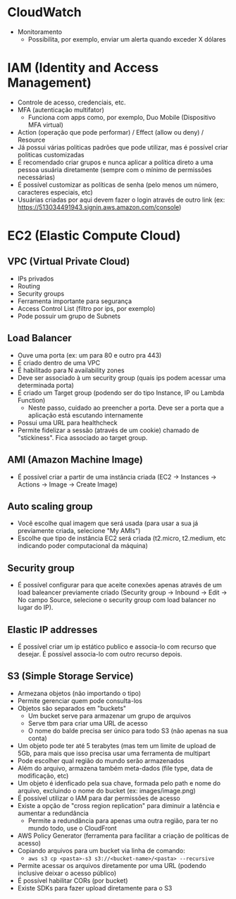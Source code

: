 # CloudWatch

- Monitoramento  
  - Possibilita, por exemplo, enviar um alerta quando exceder X dólares  
  
# IAM (Identity and Access Management)

- Controle de acesso, credenciais, etc.
- MFA (autenticação multifator)
  - Funciona com apps como, por exemplo, Duo Mobile (Dispositivo MFA virtual)
- Action (operação que pode performar) / Effect (allow ou deny) / Resource
- Já possui várias politicas padrões que pode utilizar, mas é possível criar politicas customizadas
- É recomendado criar grupos e nunca aplicar a política direto a uma pessoa usuária diretamente (sempre com o mínimo de permissões necessárias)
- É possível customizar as políticas de senha (pelo menos um número, caracteres especiais, etc)
- Usuárias criadas por aqui devem fazer o login através de outro link (ex: https://513034491943.signin.aws.amazon.com/console)

# EC2 (Elastic Compute Cloud)


## VPC (Virtual Private Cloud)
- IPs privados
- Routing
- Security groups
- Ferramenta importante para segurança
- Access Control List (filtro por ips, por exemplo)
- Pode possuir um grupo de Subnets

## Load Balancer
- Ouve uma porta (ex: um para 80 e outro pra 443)
- É criado dentro de uma VPC
- É habilitado para N availability zones
- Deve ser associado à um security group (quais ips podem acessar uma determinada porta)
- É criado um Target group (podendo ser do tipo Instance, IP ou Lambda Function)
  - Neste passo, cuidado ao preencher a porta. Deve ser a porta que a aplicação está escutando internamente
- Possui uma URL para healthcheck
- Permite fidelizar a sessão (através de um cookie) chamado de "stickiness". Fica associado ao target group.

## AMI (Amazon Machine Image)
-  É possível criar a partir de uma instância criada (EC2 -> Instances -> Actions -> Image -> Create Image)

## Auto scaling group
- Você escolhe qual imagem que será usada (para usar a sua já previamente criada, selecione "My AMIs")
- Escolhe que tipo de instância EC2 será criada (t2.micro, t2.medium, etc indicando poder computacional da máquina)

## Security group
- É possível configurar para que aceite conexões apenas através de um load baleancer previamente criado (Security group -> Inbound -> Edit -> No campo Source, selecione o security group com load balancer no lugar do IP).

## Elastic IP addresses
- É possível criar um ip estático publico e associa-lo com recurso que desejar. É possível associa-lo com outro recurso depois.

## S3 (Simple Storage Service)
- Armezana objetos (não importando o tipo)
- Permite gerenciar quem pode consulta-los
- Objetos são separados em "buckets"
  - Um bucket serve para armazenar um grupo de arquivos
  - Serve tbm para criar uma URL de acesso
  - O nome do balde precisa ser único para todo S3 (não apenas na sua conta)
- Um objeto pode ter até 5 terabytes (mas tem um limite de upload de 5Gb, para mais que isso precisa usar uma ferramenta de multipart
- Pode escolher qual região do mundo serão armazenados
- Além do arquivo, armazena também meta-dados (file type, data de modificação, etc)
- Um objeto é idenficado pela sua chave, formada pelo path e nome do arquivo, excluindo o nome do bucket (ex: images/image.png)
- É possível utilizar o IAM para dar permissões de acesso
- Existe a opção de "cross region replication" para diminuir a latência e aumentar a redundância
  - Permite a redundância para apenas uma outra região, para ter no mundo todo, use o CloudFront
- AWS Policy Generator (ferramenta para facilitar a criação de politicas de acesso)
- Copiando arquivos para um bucket via linha de comando:
  - `aws s3 cp <pasta>-s3 s3://<bucket-name>/<pasta> --recursive`
- Permite acessar os arquivos diretamente por uma URL (podendo inclusive deixar o acesso público)
- É possível habilitar CORs (por bucket)
- Existe SDKs para fazer upload diretamente para o S3
